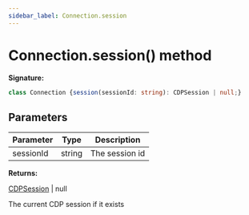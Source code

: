 ```yaml
---
sidebar_label: Connection.session
---
```

# Connection.session() method

**Signature:**

```typescript
class Connection {session(sessionId: string): CDPSession | null;}
```

## Parameters

|  Parameter | Type | Description |
|  --- | --- | --- |
|  sessionId | string | The session id |

**Returns:**

[CDPSession](./puppeteer.cdpsession.md) \| null

The current CDP session if it exists

